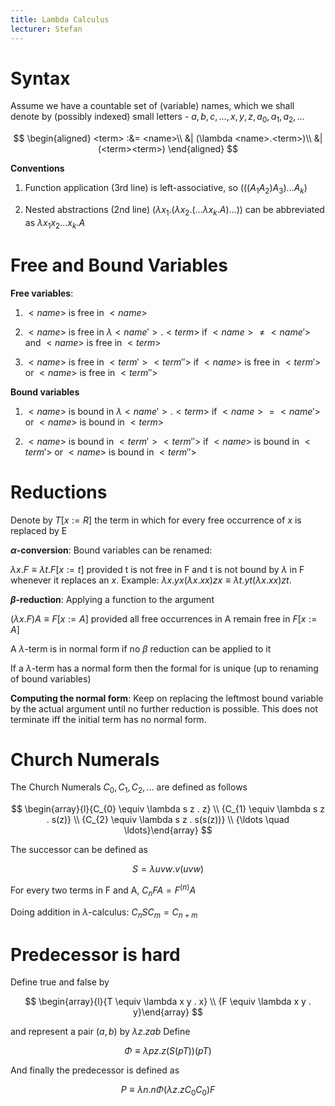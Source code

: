 ```yaml
---
title: Lambda Calculus
lecturer: Stefan
---
```


# Syntax

Assume we have a countable set of (variable) names, which we shall
denote by (possibly indexed) small letters -
$a,b,c, ..., x,y,z,a_0,a_1,a_2,...$

<Definition name="$\lambda-term$">

$$
\begin{aligned}
<term> :&= <name>\\
    &| (\lambda <name>.<term>)\\
    &| (<term><term>)
\end{aligned}
$$

</Definition>

**Conventions**

1.  Function application (3rd line) is left-associative, so
    $(((A_1A_2)A_3)...A_k)$

2.  Nested abstractions (2nd line)
    $(\lambda x_1.(\lambda x_2.(...\lambda x_k.A)...))$ can be
    abbreviated as $\lambda x_1x_2...x_k.A$

# Free and Bound Variables

**Free variables**:

1.  $<name>$ is free in $<name>$

2.  $<name>$ is free in $\lambda <name'>.<term>$ if $<name>\neq <name'>$
    and $<name>$ is free in $<term>$

3.  $<name>$ is free in $<term'><term''>$ if $<name>$ is free in
    $<term'>$ or $<name>$ is free in $<term''>$

**Bound variables**

1.  $<name>$ is bound in $\lambda<name'>.<term>$ if $<name>=<name'>$ or
    $<name>$ is bound in $<term>$

2.  $<name>$ is bound in $<term'><term''>$ if $<name>$ is bound in
    $<term'>$ or $<name>$ is bound in $<term''>$

# Reductions

Denote by $T[x:= R]$ the term in which for every free occurrence of $x$
is replaced by E

**$\alpha$-conversion**: Bound variables can be renamed:

$\lambda x.F \equiv \lambda t.F[x:=t]$ provided t is not free in F and t
is not bound by $\lambda$ in F whenever it replaces an $x$. Example:
$\lambda x.yx(\lambda x.xx)zx \equiv \lambda t.yt(\lambda x.xx)zt.$

**$\beta$-reduction**: Applying a function to the argument

$(\lambda x.F)A \equiv F[x:=A]$ provided all free occurrences in A
remain free in $F[x:=A]$

<Definition name="Normal form">

A $\lambda$-term is in normal form if no $\beta$ reduction can be applied to it

</Definition>

<Theorem>

If a $\lambda$-term has a normal form then the formal for is
unique (up to renaming of bound variables)

</Theorem>

**Computing the normal form**: Keep on replacing the leftmost bound
variable by the actual argument until no further reduction is possible.
This does not terminate iff the initial term has no normal form.

# Church Numerals

The Church Numerals $C_0,C_1,C_2,...$ are defined as follows

$$
\begin{array}{l}{C_{0} \equiv \lambda s z . z} \\ {C_{1} \equiv \lambda s z . s(z)} \\ {C_{2} \equiv \lambda s z . s(s(z))} \\ {\ldots \quad \ldots}\end{array}
$$

The successor can be defined as

$$
S=\lambda uvw.v(uvw)
$$

<Lemma>

For every two terms in F and A, $C_nFA=F^{(n)}A$

</Lemma>

<Corollary>

Doing addition in $\lambda$-calculus: $C_nSC_m=C_{n+m}$

</Corollary>

# Predecessor is hard

Define true and false by

$$
\begin{array}{l}{T \equiv \lambda x y . x} \\ {F \equiv \lambda x y . y}\end{array}
$$

and represent a pair $(a,b)$ by $\lambda z.zab$ Define

$$
\Phi \equiv \lambda p z . z(S(p T))(p T)
$$

And finally the predecessor is defined as

$$
P \equiv \lambda n . n \Phi\left(\lambda z . z C_{0} C_{0}\right) F
$$
